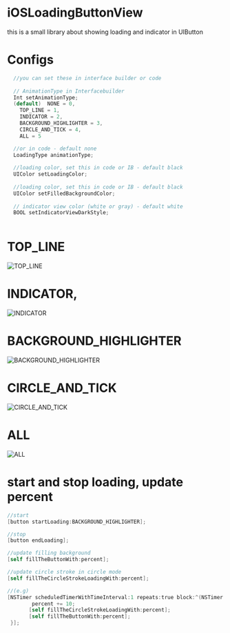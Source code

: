 # iOSLoadingButtonView
this is a small library about showing loading and indicator in UIButton


# Configs
```swift
  //you can set these in interface builder or code
   
  // AnimationType in Interfacebuilder
  Int setAnimationType;
  (default)  NONE = 0,
    TOP_LINE = 1,
    INDICATOR = 2,
    BACKGROUND_HIGHLIGHTER = 3,
    CIRCLE_AND_TICK = 4,
    ALL = 5

  //or in code - default none
  LoadingType animationType;
  
  //loading color, set this in code or IB - default black
  UIColor setLoadingColor;
  
  //loading color, set this in code or IB - default black
  UIColor setFilledBackgroundColor;
  
  // indicator view color (white or gray) - default white
  BOOL setIndicatorViewDarkStyle;
  
```

# TOP_LINE
![TOP_LINE](https://cdn.rawgit.com/farshadjahanmanesh/iOSLoadingButtonView/0056f06b/loadingButton/examples/__uberLike.gif)

# INDICATOR,
![INDICATOR](https://cdn.rawgit.com/farshadjahanmanesh/iOSLoadingButtonView/0056f06b/loadingButton/examples/__indicatorViewEx.gif)

# BACKGROUND_HIGHLIGHTER
![BACKGROUND_HIGHLIGHTER](https://cdn.rawgit.com/farshadjahanmanesh/iOSLoadingButtonView/0056f06b/loadingButton/examples/__fillngEx.gif)

# CIRCLE_AND_TICK
![CIRCLE_AND_TICK](https://cdn.rawgit.com/farshadjahanmanesh/iOSLoadingButtonView/0056f06b/loadingButton/examples/__circleEx.gif)

# ALL
![ALL](https://cdn.rawgit.com/farshadjahanmanesh/iOSLoadingButtonView/0056f06b/loadingButton/examples/__allInOneEx.gif)


# start and stop loading, update percent
```objective-c
//start
[button startLoading:BACKGROUND_HIGHLIGHTER];

//stop
[button endLoading];

//update filling background 
[self fillTheButtonWith:percent];

//update circle stroke in circle mode
[self fillTheCircleStrokeLoadingWith:percent];

//(e.g)
[NSTimer scheduledTimerWithTimeInterval:1 repeats:true block:^(NSTimer * _Nonnull timer) {
        percent += 10;
       [self fillTheCircleStrokeLoadingWith:percent];
       [self fillTheButtonWith:percent];
 }];
```


